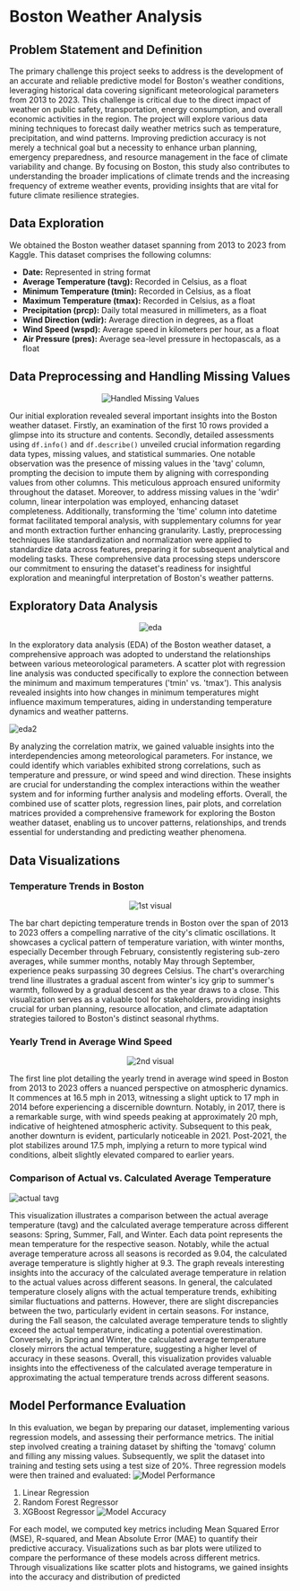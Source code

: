 # Boston Weather Analysis

## Problem Statement and Definition

The primary challenge this project seeks to address is the development of an accurate and reliable predictive model for Boston's weather conditions, leveraging historical data covering significant meteorological parameters from 2013 to 2023. This challenge is critical due to the direct impact of weather on public safety, transportation, energy consumption, and overall economic activities in the region. The project will explore various data mining techniques to forecast daily weather metrics such as temperature, precipitation, and wind patterns. Improving prediction accuracy is not merely a technical goal but a necessity to enhance urban planning, emergency preparedness, and resource management in the face of climate variability and change. By focusing on Boston, this study also contributes to understanding the broader implications of climate trends and the increasing frequency of extreme weather events, providing insights that are vital for future climate resilience strategies.

## Data Exploration

We obtained the Boston weather dataset spanning from 2013 to 2023 from Kaggle. This dataset comprises the following columns: 

- **Date:** Represented in string format 
- **Average Temperature (tavg):** Recorded in Celsius, as a float 
- **Minimum Temperature (tmin):** Recorded in Celsius, as a float 
- **Maximum Temperature (tmax):** Recorded in Celsius, as a float 
- **Precipitation (prcp):** Daily total measured in millimeters, as a float 
- **Wind Direction (wdir):** Average direction in degrees, as a float 
- **Wind Speed (wspd):** Average speed in kilometers per hour, as a float 
- **Air Pressure (pres):** Average sea-level pressure in hectopascals, as a float 

## Data Preprocessing and Handling Missing Values

<div align="center">
  <img src="Handled Missing Values.png" alt="Handled Missing Values">
</div>

Our initial exploration revealed several important insights into the Boston weather dataset. Firstly, an examination of the first 10 rows provided a glimpse into its structure and contents. Secondly, detailed assessments using `df.info()` and `df.describe()` unveiled crucial information regarding data types, missing values, and statistical summaries. One notable observation was the presence of missing values in the 'tavg' column, prompting the decision to impute them by aligning with corresponding values from other columns. This meticulous approach ensured uniformity throughout the dataset. Moreover, to address missing values in the 'wdir' column, linear interpolation was employed, enhancing dataset completeness. Additionally, transforming the 'time' column into datetime format facilitated temporal analysis, with supplementary columns for year and month extraction further enhancing granularity. Lastly, preprocessing techniques like standardization and normalization were applied to standardize data across features, preparing it for subsequent analytical and modeling tasks. These comprehensive data processing steps underscore our commitment to ensuring the dataset's readiness for insightful exploration and meaningful interpretation of Boston's weather patterns.

## Exploratory Data Analysis
<div align="center">
  <img src="eda.png" alt="eda">
</div>

In the exploratory data analysis (EDA) of the Boston weather dataset, a comprehensive approach was adopted to understand the relationships between various meteorological parameters. A scatter plot with regression line analysis was conducted specifically to explore the connection between the minimum and maximum temperatures ('tmin' vs. 'tmax'). This analysis revealed insights into how changes in minimum temperatures might influence maximum temperatures, aiding in understanding temperature dynamics and weather patterns.


![eda2](https://github.com/Siddhant2901/Boston-Weather-Analysis/assets/75361891/3f59fb9b-e80f-49bf-bc4d-03a11ebe4658)


By analyzing the correlation matrix, we gained valuable insights into the interdependencies among meteorological parameters. For instance, we could identify which variables exhibited strong correlations, such as temperature and pressure, or wind speed and wind direction. These insights are crucial for understanding the complex interactions within the weather system and for informing further analysis and modeling efforts. Overall, the combined use of scatter plots, regression lines, pair plots, and correlation matrices provided a comprehensive framework for exploring the Boston weather dataset, enabling us to uncover patterns, relationships, and trends essential for understanding and predicting weather phenomena.

## Data Visualizations

### Temperature Trends in Boston

<div align="center">
  <img src="1st visual.png" alt="1st visual">
</div>

The bar chart depicting temperature trends in Boston over the span of 2013 to 2023 offers a compelling narrative of the city's climatic oscillations. It showcases a cyclical pattern of temperature variation, with winter months, especially December through February, consistently registering sub-zero averages, while summer months, notably May through September, experience peaks surpassing 30 degrees Celsius. The chart's overarching trend line illustrates a gradual ascent from winter's icy grip to summer's warmth, followed by a gradual descent as the year draws to a close. This visualization serves as a valuable tool for stakeholders, providing insights crucial for urban planning, resource allocation, and climate adaptation strategies tailored to Boston's distinct seasonal rhythms.

### Yearly Trend in Average Wind Speed

<div align="center">
  <img src="2nd visual.png" alt="2nd visual">
</div>

The first line plot detailing the yearly trend in average wind speed in Boston from 2013 to 2023 offers a nuanced perspective on atmospheric dynamics. It commences at 16.5 mph in 2013, witnessing a slight uptick to 17 mph in 2014 before experiencing a discernible downturn. Notably, in 2017, there is a remarkable surge, with wind speeds peaking at approximately 20 mph, indicative of heightened atmospheric activity. Subsequent to this peak, another downturn is evident, particularly noticeable in 2021. Post-2021, the plot stabilizes around 17.5 mph, implying a return to more typical wind conditions, albeit slightly elevated compared to earlier years.

### Comparison of Actual vs. Calculated Average Temperature

![actual tavg](https://github.com/Siddhant2901/Boston-Weather-Analysis/assets/75361891/304826a3-62e4-499e-bf53-7a72772f1cca)

This visualization illustrates a comparison between the actual average temperature (tavg) and the calculated average temperature across different seasons: Spring, Summer, Fall, and Winter. Each data point represents the mean temperature for the respective season. Notably, while the actual average temperature across all seasons is recorded as 9.04, the calculated average temperature is slightly higher at 9.3. The graph reveals interesting insights into the accuracy of the calculated average temperature in relation to the actual values across different seasons. In general, the calculated temperature closely aligns with the actual temperature trends, exhibiting similar fluctuations and patterns. However, there are slight discrepancies between the two, particularly evident in certain seasons. For instance, during the Fall season, the calculated average temperature tends to slightly exceed the actual temperature, indicating a potential overestimation. Conversely, in Spring and Winter, the calculated average temperature closely mirrors the actual temperature, suggesting a higher level of accuracy in these seasons. Overall, this visualization provides valuable insights into the effectiveness of the calculated average temperature in approximating the actual temperature trends across different seasons.

## Model Performance Evaluation

In this evaluation, we began by preparing our dataset, implementing various regression models, and assessing their performance metrics. The initial step involved creating a training dataset by shifting the 'tomavg' column and filling any missing values. Subsequently, we split the dataset into training and testing sets using a test size of 20%. Three regression models were then trained and evaluated:
![Model Performance ](https://github.com/Siddhant2901/Boston-Weather-Analysis/assets/75361891/c9c08d8f-b627-4e19-a3ba-15b3405f3ab5)

1. Linear Regression
2. Random Forest Regressor
3. XGBoost Regressor
![Model Accuracy](https://github.com/Siddhant2901/Boston-Weather-Analysis/assets/75361891/8a879170-b49c-4b6e-af9a-0a2b34458df3)


For each model, we computed key metrics including Mean Squared Error (MSE), R-squared, and Mean Absolute Error (MAE) to quantify their predictive accuracy. Visualizations such as bar plots were utilized to compare the performance of these models across different metrics. Through visualizations like scatter plots and histograms, we gained insights into the accuracy and distribution of predicted
